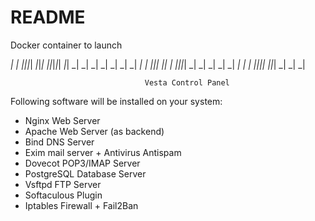 # README

Docker container to launch


 _|      _|  _|_|_|_|    _|_|_|  _|_|_|_|_|    _|_|
 _|      _|  _|        _|            _|      _|    _|
 _|      _|  _|_|_|      _|_|        _|      _|_|_|_|
   _|  _|    _|              _|      _|      _|    _|
     _|      _|_|_|_|  _|_|_|        _|      _|    _|

                                  Vesta Control Panel



Following software will be installed on your system:
   - Nginx Web Server
   - Apache Web Server (as backend)
   - Bind DNS Server
   - Exim mail server + Antivirus Antispam
   - Dovecot POP3/IMAP Server
   - PostgreSQL Database Server
   - Vsftpd FTP Server
   - Softaculous Plugin
   - Iptables Firewall + Fail2Ban
